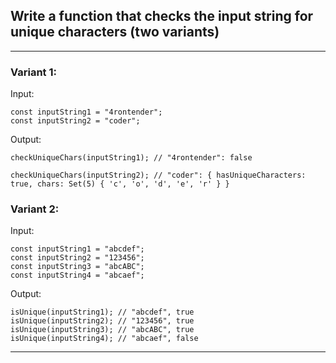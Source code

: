 ## Write a function that checks the input string for unique characters (two variants)

***
### Variant 1:

Input:
```
const inputString1 = "4rontender";
const inputString2 = "coder";
```

Output: 
```
checkUniqueChars(inputString1); // "4rontender": false

checkUniqueChars(inputString2); // "coder": { hasUniqueCharacters: true, chars: Set(5) { 'c', 'o', 'd', 'e', 'r' } }
```

### Variant 2:

Input:
```
const inputString1 = "abcdef";
const inputString2 = "123456";
const inputString3 = "abcABC";
const inputString4 = "abcaef";
```

Output: 
```
isUnique(inputString1); // "abcdef", true
isUnique(inputString2); // "123456", true
isUnique(inputString3); // "abcABC", true
isUnique(inputString4); // "abcaef", false
```
***

